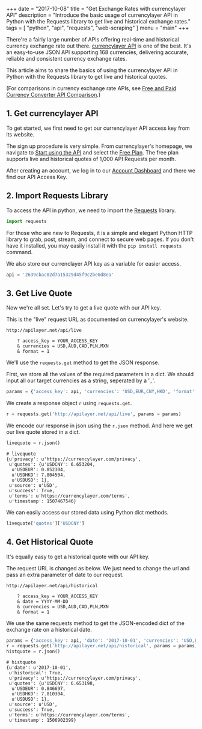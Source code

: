 +++
date = "2017-10-08"
title = "Get Exchange Rates with currencylayer API"
description = "Introduce the basic usage of currencylayer API in Python with the Requests library to get live and historical exchange rates."
tags = [
    "python",
    "api",
    "requests",
    "web-scraping"
]
menu = "main"
+++


There're a fairly large number of APIs offering real-time and historical currency exchange rate out there. [currencylayer API](https://currencylayer.com/) is one of the best. It's an easy-to-use JSON API supporting 168 currencies, delivering accurate, reliable and consistent currency exchange rates.

This article aims to share the basics of using the currencylayer API in Python with the Requests library to get live and historical quotes.

(For comparisons in currency exchange rate APIs, see [Free and Paid Currency Converter API Comparison](http://www.freecurrencyconverterapi.com/).)

## 1. Get currencylayer API

To get started, we first need to get our currencylayer API access key from its website. 

The sign up procedure is very simple. From currencylayer's homepage, we navigate to [Start using the API](https://currencylayer.com/product) and select the [Free Plan](https://currencylayer.com/signup?plan=1). The free plan supports live and historical quotes of 1,000 API Requests per month.

After creating an account, we log in to our [Account Dashboard](https://currencylayer.com/dashboard) and there we find our API Access Key. 

## 2. Import Requests Library

To access the API in python, we need to import the [Requests](http://docs.python-requests.org/) library.


```python
import requests
```

For those who are new to Requests, it is a simple and elegant Python HTTP library to grab, post, stream, and connect to secure web pages. If you don't have it installed, you may easily install it with the `pip install requests` command.

We also store our currenclayer API key as a variable for easier access.


```python
api = '2639cbac02d7a15329d45f9c2be0d8ea'
```

## 3. Get Live Quote

Now we're all set. Let's try to get a live quote with our API key.

This is the "live" request URL as documented on currencylayer's website.

```
http://apilayer.net/api/live

    ? access_key = YOUR_ACCESS_KEY
    & currencies = USD,AUD,CAD,PLN,MXN
    & format = 1
```

We'll use the `requests.get` method to get the JSON response. 

First, we store all the values of the required parameters in a dict. We should input all our target currencies as a string, seperated by a '`,`'.


```python
params = {'access_key': api, 'currencies': 'USD,EUR,CNY,HKD', 'format': 1}
```

We create a response object `r` using `requests.get`.


```python
r = requests.get('http://apilayer.net/api/live', params = params)
```

We encode our response in json using the `r.json` method. And here we get our live quote stored in a dict.


```python
livequote = r.json()
```



    # livequote
    {u'privacy': u'https://currencylayer.com/privacy',
     u'quotes': {u'USDCNY': 6.653204,
      u'USDEUR': 0.852304,
      u'USDHKD': 7.804504,
      u'USDUSD': 1},
     u'source': u'USD',
     u'success': True,
     u'terms': u'https://currencylayer.com/terms',
     u'timestamp': 1507467546}



We can easily access our stored data using Python dict methods.


```python
livequote['quotes']['USDCNY']
```



## 4. Get Historical Quote

It's equally easy to get a historical quote with our API key.

The request URL is changed as below. We just need to change the url and pass an extra parameter of date to our request.

```
http://apilayer.net/api/historical

    ? access_key = YOUR_ACCESS_KEY
    & date = YYYY-MM-DD
    & currencies = USD,AUD,CAD,PLN,MXN
    & format = 1
```

We use the same requests method to get the JSON-encoded dict of the exchange rate on a historical date.


```python
params = {'access_key': api, 'date': '2017-10-01', 'currencies': 'USD,EUR,CNY,HKD', 'format': 1}
r = requests.get('http://apilayer.net/api/historical', params = params)
histquote = r.json()
```



    # histquote
    {u'date': u'2017-10-01',
     u'historical': True,
     u'privacy': u'https://currencylayer.com/privacy',
     u'quotes': {u'USDCNY': 6.653198,
      u'USDEUR': 0.846697,
      u'USDHKD': 7.810304,
      u'USDUSD': 1},
     u'source': u'USD',
     u'success': True,
     u'terms': u'https://currencylayer.com/terms',
     u'timestamp': 1506902399}


